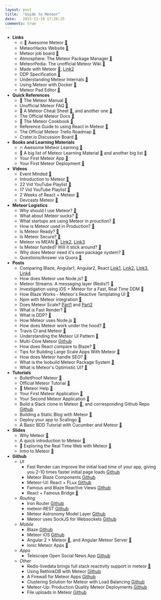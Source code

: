 ```yaml
---
layout: post
title:  "Guide to Meteor"
date:   2015-11-10 17:20:15
comments: true
---
```



- **Links**
    - :fire: :raised_hands: Awesome Meteor [:link:](https://github.com/Urigo/awesome-meteor)
    - MeteorHacks Website [:link:](https://meteorhacks.com/)
    - Meteor job board [:link:](http://www.weworkmeteor.com/)
    - Atmosphere: The Meteor Package Manager [:link:](https://atmospherejs.com/)
    - MeteorPedia: The unofficial Meteor Wiki [:link:](http://www.meteorpedia.com/read/Main_Page)
    - Made with Meteor [:link:](http://devpost.com/software/built-with/meteor-js), [Link2](http://madewith.meteor.com/)
    - DDP Specification [:link:](https://github.com/meteor/meteor/blob/devel/packages/ddp/DDP.md)
    - Understanding Meteor Internals [:link:](https://meteorhacks.com/understanding-meteor-internals)
    - Using Meteor with Docker [:link:](https://meteorhacks.com/docker-container-war-and-meteor)
    - Meteor Pad Editor [:link:](http://meteorpad.com/pad/qr2oFzmiZ9nxpiYWt/Leaderboard)
- **Quick References**
    - :raised_hands: The Meteor Manual [:link:](http://manual.meteor.com/)
    - Unofficial Meteor FAQ [:link:](https://github.com/oortcloud/unofficial-meteor-faq)
    - :raised_hands: A Meteor Cheat Sheet [:link:](http://cincomiradas.com/meteor/meteor-0-9-4-cheatsheet/), and another one [:link:](https://gentlenode.com/journal/meteor-5-complete-cheatsheet/7)
    - The Official Meteor Docs [:link:](http://docs.meteor.com/#/basic/underscore)
    - :raised_hands: The Meteor Cookbook [:link:](https://github.com/awatson1978/meteor-cookbook)
    - Reference Guide to using React in Meteor [:link:](http://react-in-meteor.readthedocs.org/en/latest/)
    - The Official Meteor Trello Roadmap [:link:](https://trello.com/b/hjBDflxp/meteor-roadmap)
    - Crater.io Discussion Board [:link:](https://crater.io/)
- **Books and Learning Materials**
    - :fire: Awesome Meteor Learning [:link:](https://github.com/ericdouglas/Meteor-Learning)
    - :raised_hands: A big list of Meteor Learning Material [:link:](https://www.yauh.de/best-learning-resources-for-meteorjs/) and another big list [:link:](https://hackpad.com/Top-Resources-for-learning-MeteorJS-Nrpnr6CHiGs)
    - Your First Meteor App [:link:](http://meteortips.com/first-meteor-tutorial/)
    - Your First Meteor Deployment [:link:](http://meteortips.com/deployment-tutorial/)
- **Videos**
    - Event Minded [:link:](https://www.eventedmind.com/)
    - Introduction to Meteor [:link:](https://www.youtube.com/watch?v=dOCMpoeuwTI&utm_campaign=Core+Install+%26+Deploy&utm_source=hs_automation&utm_medium=email&utm_content=21068638&_hsenc=p2ANqtz-_zJqDvX5n-s9cqGsb3oLaLx-RvmGUoeRt-TNQjvDKKXQcbNwkfIux90jBW-HQ7D70Rokn3IKDtCnDePSrPDdDMmsObiQ&_hsmi=21070052)
    - 22 Vid YouTube Playlist [:link:](https://www.youtube.com/playlist?list=PLLnpHn493BHECNl9I8gwos-hEfFrer7TV)
    - 17 Vid YouTube Playlist [:link:](https://www.youtube.com/watch?v=LPIgeRkyOFs&list=PLWOwgptSFZ6SyW3D4KsuAbDrTWWz0Hqa2)
    - 2 Weeks of React + Meteor [:link:](http://info.meteor.com/blog/two-weeks-with-react-and-meteor)
    - Devcasts Meteor [:link:](https://www.devcasts.io/tag/meteor/)
- **Meteor Logistics**
    - Why should I use Meteor? [:link:](https://www.quora.com/Should-I-use-Meteor-Why)
    - What about Meteor sucks? [:link:](https://www.quora.com/What-are-some-downsides-of-MeteorJS)
    - What startups are using Meteor in prouction? [:link:](https://www.quora.com/Which-startups-use-Meteor-in-production)
    - How is Meteor used in Production? [:link:](https://meteorhacks.com/meteor-in-production-a-case-study)
    - Is Meteor Ready? [:link:](https://www.quora.com/Is-MeteorJS-the-best-JavaScript-framework)
    - Is Meteor Secure? [:link:](https://www.quora.com/Is-meteor-js-secure)
    - Meteor vs MEAN [:link:](https://www.quora.com/What-does-Quincy-Larson-think-about-the-Meteor-Framework-compared-to-the-MEAN-stack), [Link2](https://www.quora.com/Since-Meteor-js-was-developed-after-Node-js-what-are-the-advantages-of-Meteor-js-over-Node-js-if-there-are-any), [Link3](https://www.quora.com/Should-I-learn-Angular-js-or-Meteor)
    - Is Meteor funded? Will it stick around? [:link:](https://www.quora.com/How-is-Meteor-funded-Will-it-be-around-a-couple-of-years-from-now)
    - Why does Meteor need it's own package system? [:link:](https://www.quora.com/Node-js/Why-does-Meteor-use-its-own-package-system-rather-than-NPM)
    - Questions/Answer via Quora [:link:](https://www.quora.com/Meteor-Javascript-platform)
- **Posts**
    - Comparing Blaze, Angular1, Angular2, React [Link1](http://info.meteor.com/blog/comparing-performance-of-blaze-react-angular-meteor-and-angular-2-with-meteor), [Link2](http://www.shmck.com/comparing-front-end-frameworks-code-style/), [Link3](http://www.shmck.com/comparing-front-end-frameworks-community/), [Link4]()
    - How does Meteor use Node.js? [:link:](https://meteorhacks.com/how-meteor-uses-node)
    - Meteor Streams: A messaging layer (Redis?) [:link:](https://meteorhacks.com/introducing-meteor-streams)
    - Investigation using iOS + Meteor for a Fast, Real Time DDM [:link:](https://github.com/martijnwalraven/meteor-ios)
    - How Blaze Works - Meteor's Reactive Templating UI [:link:](https://meteorhacks.com/how-blaze-works)
    - Npm with Meteor integration [:link:](https://meteorhacks.com/complete-npm-integration-for-meteor)
    - Does Meteor Scale? [Part1](https://meteorhacks.com/does-meteor-scale) and [Part2](https://meteorhacks.com/how-to-scale-meteor)
    - What is Fast Render? [:link:](https://meteorhacks.com/fast-render/)
    - What is DDP? [:link:](https://meteorhacks.com/introduction-to-ddp)
    - How Meteor uses Node.js [:link:](https://meteorhacks.com/how-meteor-uses-node)
    - How does Meteor work under the hood? [:link:](https://meteorhacks.com/understanding-meteor-internals)
    - Travis CI and Meteor [:link:](https://meteorhacks.com/travis-ci-support-for-meteor-packages)
    - Understanding the Meteor UI Pattern [:link:](https://meteorhacks.com/meteor-ui-pattern-keeping-app-state-in-the-url)
    - Multi-Core Meteor [Github](https://meteorhacks.com/introducing-multi-core-support-for-meteor)
    - How does React compare to Blaze? [:link:](https://forums.meteor.com/t/which-view-layer-performs-better-blaze-vs-react/6921)
    - Tips for Building Large Scale Apps With Meteor [:link:](https://meteor.hackpad.com/Building-Large-Apps-Tips-d8PQ848nLyE)
    - How does Meteor handle SEO? [:link:](http://www.manuel-schoebel.com/blog/meteor-and-seo)
    - What is the Isobuild Meteor Package System [:link:](http://info.meteor.com/blog/isobuild-why-meteor-created-a-new-package-system)
    - What is Meteor's Optimistic UI? [:link:](http://info.meteor.com/blog/optimistic-ui-with-meteor-latency-compensation)
- **Tutorials**
    - BulletProof Meteor [:link:](https://bulletproofmeteor.com/basics/introduction)
    - Official Meteor Tutorial [:link:](https://www.meteor.com/tutorials/blaze/creating-an-app)
    - :raised_hands: Meteor Help [:link:](http://meteorhelp.com/)
    - Your First Meteor Application [:link:](http://meteortips.com/first-meteor-tutorial/)
    - Your Second Meteor Application [:link:](http://meteortips.com/second-meteor-tutorial/)
    - Build a Slack clone in Meteor [:link:](https://scotch.io/tutorials/building-a-slack-clone-in-meteor-js-getting-started), and corresponding Github Repo [Github](https://github.com/RocketChat/Rocket.Chat)
    - Building a Static Blog with Meteor [:link:](https://meteorhacks.com/building-static-websites-with-meteor)
    - Deploy your app to Scalingo [:link:](http://www.smashingthingstogether.com/deploying-your-app-to-scalingo-meteor-js/)
    - A Basic BDD Tutorial with Cucumber and Meteor [:link:](http://www.mhurwi.com/a-basic-cucumber-meteor-tutorial/)
- **Slides**
    - Why Meteor [:floppy_disk:](https://speakerdeck.com/grigio/why-meteor)
    - A quick introduction to Meteor [:link:](http://slides.com/dasniko/meteor#/)
    - :raised_hands: Exploring the Real Time Web with Meteor [:link:](http://slides.com/cramrov/meteor#/)
    - Intro to Meteor [:link:](https://speakerdeck.com/shrop/intro-to-meteor)
- **Github**
    - *UI*
        - Fast Render can improve the initial load time of your app, giving you 2-10 times faster initial page loads [Github](https://github.com/kadirahq/fast-render#demo)
        - Meteor Blaze Components [Github](https://github.com/peerlibrary/meteor-blaze-components)
        - Meteor-UI: React + FLux [Github](https://github.com/meteor-space/ui)
        - Famous and Blaze Reactive Views [Github](https://github.com/gadicc/meteor-famous-views)
        - React + Famous Bridge [:link:](https://github.com/pilwon/react-famous)
    - *Routing*
        - Iron Router [Github](https://github.com/iron-meteor/iron-router)
        - meteor-REST [Github](https://github.com/stubailo/meteor-rest)
        - Meteor Astronomy Model Layer [Github](https://github.com/jagi/meteor-astronomy)
        - Meteor uses SockJS for Websockets [Github](https://github.com/sockjs/sockjs-node)
    - *Mobile*
        - Blaze [Github](http://meteor.github.io/blaze/)
        - Meteor iOS [Github](https://github.com/martijnwalraven/meteor-ios)
        - Angular 2 + Meteor [:link:](http://angular-meteor.com/), and Angular Meteor Server [:link:](https://github.com/netanelgilad/angular-meteor-server)
        - Ionic Meteor Apps [:link:](https://github.com/meteoric/meteor-ionic)
    - *Apps*
        - Telescope Open Social News App [Github](https://github.com/TelescopeJS/Telescope)
    - *Other*
        - Redis-livedata brings full stack reactivity support in meteor [:link:](https://github.com/meteor/redis-livedata/)
        - Using RethinkDB with Meteor [Github](https://github.com/Slava/meteor-rethinkdb)
        - A Firewall for Meteor Apps [Github](https://github.com/meteorhacks/sikka)
        - Clustering Solution for Meteor with Load Balancing [Github](https://github.com/meteorhacks/cluster)
        - Meteor-Up: Production Quality Meteor Deployments [Github](https://github.com/arunoda/meteor-up/tree/mupx#)
        - File uploads in Meteor [Github](https://github.com/CulturalMe/meteor-slingshot)
